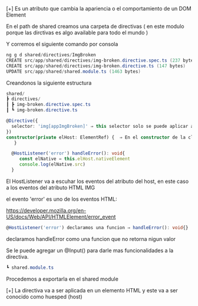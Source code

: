 [+] Es un atributo que cambia la apariencia o el comportamiento de un DOM Element

En el path de shared creamos una carpeta de directivas ( en este modulo porque las dirctivas es algo available para todo el mundo )

Y corremos el siguiente comando por consola

```powershell
ng g d shared/directives/ImgBroken                                                                                                         
CREATE src/app/shared/directives/img-broken.directive.spec.ts (237 bytes)
CREATE src/app/shared/directives/img-broken.directive.ts (147 bytes)
UPDATE src/app/shared/shared.module.ts (1463 bytes)
```


Creandonos la siguiente estructura 
```powershell
shared/
┣ directives/
┃ ┣ img-broken.directive.spec.ts
┃ ┗ img-broken.directive.ts
```

```ts hl:2,4
@Directive({
  selector: 'img[appImgBroken]' ⇒ this selector solo se puede aplicar a los IMG
})
constructor(private elHost: ElementRef) {  ⇒ En el constructor de la clase declaramos una propiedad privada y le asignamos el elemento hosteado
   }

  @HostListener('error') handleError(): void{
     const elNative = this.elHost.nativeElement
     console.log(elNative.src)
  }
```

El HostListener va a escuhar los eventos del atributo del host, en este caso a los eventos del atributo HTML IMG

el evento 'error'  es uno de los eventos HTML:

https://developer.mozilla.org/en-US/docs/Web/API/HTMLElement/error_event

```ts
@HostListener('error') declaramos una funcion ⇒ handleError(): void{}
```

declaramos handleError como una funcion que no retorna nigun valor
 
Se le puede agregar un @Input() para darle mas funcionalidades a la directiva.

```powershell
┗ shared.module.ts
```

Procedemos a exportarla en el shared module

[+] La directiva va a ser aplicada en un elemento HTML y este va a ser conocido como huesped (host)




